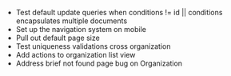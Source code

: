 * Test default update queries when conditions != id || conditions encapsulates multiple documents
* Set up the navigation system on mobile
* Pull out default page size
* Test uniqueness validations cross organization
* Add actions to organization list view
* Address brief not found page bug on Organization